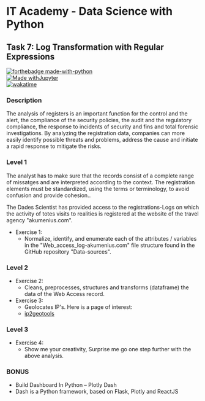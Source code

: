 # IT Academy - Data Science with Python

## Task 7: Log Transformation with Regular Expressions

[![forthebadge made-with-python](http://ForTheBadge.com/images/badges/made-with-python.svg)](https://www.python.org/)  
[![Made withJupyter](https://img.shields.io/badge/Made%20with-Jupyter-orange?style=for-the-badge&logo=Jupyter)](https://jupyter.org/try)  
[![wakatime](https://wakatime.com/badge/github/jesussantana/Registre_de_logs.svg)](https://wakatime.com/badge/github/jesussantana/Registre_de_logs) 
### Description

The analysis of registers is an important function for the control and the alert, the compliance of the security policies, the audit and the regulatory compliance, the response to incidents of security and fins and total forensic investigations. By analyzing the registration data, companies can more easily identify possible threats and problems, address the cause and initiate a rapid response to mitigate the risks.

### Level 1

The analyst has to make sure that the records consist of a complete range of missatges and are interpreted according to the context. The registration elements must be standardized, using the terms or terminology, to avoid confusion and provide cohesion..

The Dades Scientist has provided access to the registrations-Logs on which the activity of totes visits to realities is registered at the website of the travel agency "akumenius.com".

- Exercise 1:
  - Normalize, identify, and enumerate each of the attributes / variables in the "Web_access_log-akumenius.com" file structure found in the GitHub repository "Data-sources".

### Level 2

- Exercise 2:
  - Cleans, preprocesses, structures and transforms (dataframe) the data of the Web Access record.
- Exercise 3:
  - Geolocates IP's. Here is a page of interest:
  - [ip2geotools](https://pypi.org/project/ip2geotools/)

### Level 3

- Exercise 4:
  - Show me your creativity, Surprise me go one step further with the above analysis.

### BONUS  
- Build Dashboard In Python – Plotly Dash 
- Dash is a Python framework, based on Flask, Plotly and ReactJS
